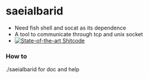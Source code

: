 saeialbarid
============
- Need fish shell and socat as its dependence
- A tool to communicate through tcp and unix socket
- [![State-of-the-art Shitcode](https://img.shields.io/static/v1?label=State-of-the-art&message=Shitcode&color=7B5804)](https://github.com/trekhleb/state-of-the-art-shitcode)
### How to
./saeialbarid for doc and help
